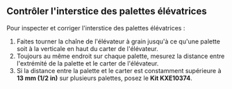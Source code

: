 Contrôler l'interstice des palettes élévatrices
----------------------------------
Pour inspecter et corriger l'interstice des palettes élévatrices :
1. Faites tourner la chaîne de l'élévateur à grain jusqu'à ce qu'une palette soit à la verticale en haut du carter de l'élévateur.  
2. Toujours au même endroit sur chaque palette, mesurez la distance entre l'extrémité de la palette et le carter de l'élévateur. 
3. Si la distance entre la palette et le carter est constamment supérieure à **13 mm (1/2 in)** sur plusieurs palettes, posez le **Kit KXE10374**. 